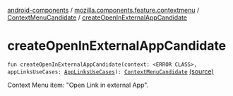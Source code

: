 [android-components](../../index.md) / [mozilla.components.feature.contextmenu](../index.md) / [ContextMenuCandidate](index.md) / [createOpenInExternalAppCandidate](./create-open-in-external-app-candidate.md)

# createOpenInExternalAppCandidate

`fun createOpenInExternalAppCandidate(context: <ERROR CLASS>, appLinksUseCases: `[`AppLinksUseCases`](../../mozilla.components.feature.app.links/-app-links-use-cases/index.md)`): `[`ContextMenuCandidate`](index.md) [(source)](https://github.com/mozilla-mobile/android-components/blob/master/components/feature/contextmenu/src/main/java/mozilla/components/feature/contextmenu/ContextMenuCandidate.kt#L140)

Context Menu item: "Open Link in external App".

